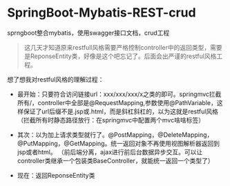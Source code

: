 

# SpringBoot-Mybatis-REST-crud
sprngboot整合mybatis，使用swagger接口文档，crud工程


> 这几天才知道原来restfull风格需要严格控制controller中的返回类型，需要是ReponseEntity<T>类，好像是这个吧忘记了。后面会出严谨的restful风格工程。

想了想我对restful风格的理解过程：
- 最开始：只要符合访问链接url：xxx/xxx/xxx/x之类的即可。springmvc拦截所有/，controller中全部是@RequestMapping,参数使用@PathVariable，这样保证了url后缀不是.jsp或.html，而是斜杠斜杠的，以为这就是restful风格
（拦截所有时静态路径放行：在springmvc中配置两个mvc啥啥标签）

- 其次：以为加上请求类型就行了。@PostMapping，@DeleteMapping，@PutMapping，@GetMapping。统一返回对象不再使用视图解析器返回到jsp或者html。
（前后端分离，ajax进行前后台数据异步交互。可以让controller类继承一个包装类BaseController，就能统一返回一个类型了）

- 现在：返回ReponseEntity<T>类
